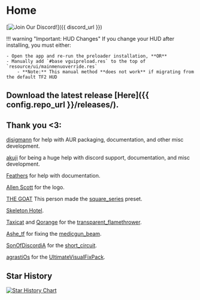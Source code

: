 # Home

[![Join Our Discord!](https://img.shields.io/badge/Discord-Join%20Us-7289DA.svg?style=for-the-badge&logo=discord&logoColor=white)]({{ discord_url }})

!!! warning "Important: HUD Changes"
    If you change your HUD after installing, you must either:

    - Open the app and re-run the preloader installation, **OR**
    - Manually add `#base vguipreload.res` to the top of `resource/ui/mainmenuoverride.res`
        - **Note:** This manual method **does not work** if migrating from the default TF2 HUD

## Download the latest release [Here]({{ config.repo_url }}/releases/).


## Thank you <3:
[djsigmann](https://github.com/djsigmann) for help with AUR packaging, documentation, and other misc development.

[akuji](https://gamebanana.com/members/2017711) for being a huge help with discord support, documentation, and misc development.

[Feathers](https://github.com/FeathersTheChick) for help with documentation.

[Allen Scott](https://gamebanana.com/members/1242417) for the logo.

[THE GOAT](https://gamebanana.com/members/2133251) This person made the [square_series](https://gamebanana.com/mods/435309) preset.

[Skeleton Hotel](https://gamebanana.com/members/1414545).

[Taxicat](https://gamebanana.com/members/1333549) and [Qorange](https://gamebanana.com/members/2060075) for the [transparent_flamethrower](https://gamebanana.com/mods/348622).

[Ashe_tf](https://gamebanana.com/members/1932153) for fixing the [medicgun_beam](https://gamebanana.com/mods/437447).

[SonOfDiscordiA](https://gamebanana.com/members/2670597) for the [short_circuit](https://gamebanana.com/mods/446897).

[agrastiOs](https://github.com/agrastiOs) for the [UltimateVisualFixPack](https://github.com/agrastiOs/Ultimate-TF2-Visual-Fix-Pack).
## Star History

<a href="https://www.star-history.com/#cueki/casual-pre-loader&Date">
 <picture>
   <source media="(prefers-color-scheme: dark)" srcset="https://api.star-history.com/svg?repos=cueki/casual-pre-loader&type=Date&theme=dark" />
   <source media="(prefers-color-scheme: light)" srcset="https://api.star-history.com/svg?repos=cueki/casual-pre-loader&type=Date" />
   <img alt="Star History Chart" src="https://api.star-history.com/svg?repos=cueki/casual-pre-loader&type=Date" />
 </picture>
</a>

